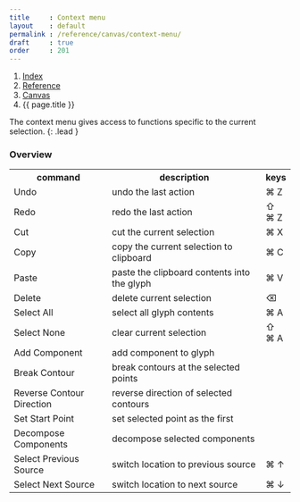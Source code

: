 ```yaml
---
title     : Context menu
layout    : default
permalink : /reference/canvas/context-menu/
draft     : true
order     : 201
---
```


<nav aria-label="breadcrumb">
  <ol class="breadcrumb small">
    <li class="breadcrumb-item"><a href="{{ site.url }}">Index</a></li>
    <li class="breadcrumb-item"><a href="{{ site.url }}/reference">Reference</a></li>
    <li class="breadcrumb-item"><a href="{{ site.url }}/reference/canvas">Canvas</a></li>
    <li class="breadcrumb-item active" aria-current="page">{{ page.title }}</li>
  </ol>
</nav>

The context menu gives access to functions specific to the current selection.
{: .lead }

### Overview

<table class='table table-hover'>
<tr>
<th width='35%'>command</th>
<th width='55%'>description</th>
<th width='10%'>keys</th>
</tr>
<tr class='table-group-divider'>
<td>Undo</td>
<td>undo the last action</td>
<td>⌘ Z</td>
</tr>
<tr>
<td>Redo</td>
<td>redo the last action</td>
<td>⇧ ⌘ Z</td>
</tr>
<tr class='table-group-divider'>
<td>Cut</td>
<td>cut the current selection</td>
<td>⌘ X</td>
</tr>
<tr>
<td>Copy</td>
<td>copy the current selection to clipboard</td>
<td>⌘ C</td>
</tr>
<tr>
<td>Paste</td>
<td>paste the clipboard contents into the glyph</td>
<td>⌘ V</td>
</tr>
<tr>
<td>Delete</td>
<td>delete current selection</td>
<td>⌫</td>
</tr>
<tr class='table-group-divider'>
<td>Select All</td>
<td>select all glyph contents</td>
<td>⌘ A</td>
</tr>
<tr>
<td>Select None</td>
<td>clear current selection</td>
<td>⇧ ⌘ A</td>
</tr>
<tr class='table-group-divider'>
<td>Add Component</td>
<td>add component to glyph</td>
<td> </td>
</tr>
<tr>
<td>Break Contour</td>
<td>break contours at the selected points</td>
<td> </td>
</tr>
<tr>
<td>Reverse Contour Direction</td>
<td>reverse direction of selected contours</td>
<td> </td>
</tr>
<tr>
<td>Set Start Point</td>
<td>set selected point as the first</td>
<td> </td>
</tr>
<tr>
<td>Decompose Components</td>
<td>decompose selected components</td>
<td> </td>
</tr>
<tr class='table-group-divider'>
<td>Select Previous Source</td>
<td>switch location to previous source</td>
<td>⌘ ↑</td>
</tr>
<tr>
<td>Select Next Source</td>
<td>switch location to next source</td>
<td>⌘ ↓</td>
</tr>
</table>























